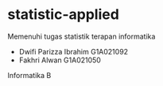 # statistic-applied
Memenuhi tugas statistik terapan informatika 
* Dwifi Parizza Ibrahim G1A021092
* Fakhri Alwan G1A021050

Informatika B
